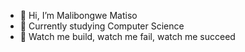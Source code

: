 - 👋 Hi, I’m Malibongwe Matiso
- 🌱 Currently studying Computer Science
- 💞️ Watch me build, watch me fail, watch me succeed

<!---
Mali202/Mali202 is a ✨ special ✨ repository because its `README.md` (this file) appears on your GitHub profile.
You can click the Preview link to take a look at your changes.
--->
